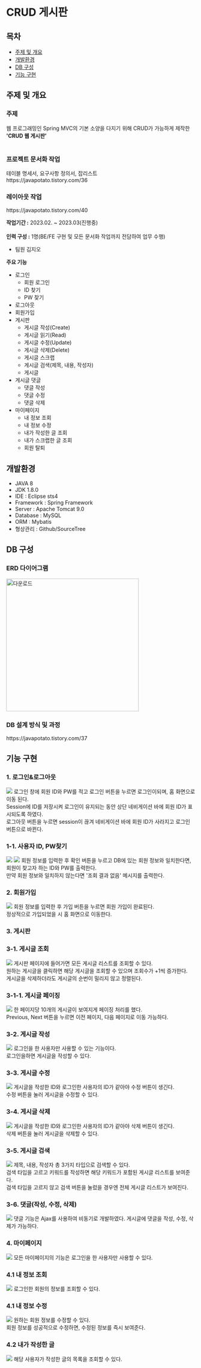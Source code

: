 # CRUD 게시판

## 목차
 - [주제 및 개요](#주제-및-개요)
 - [개발환경](#개발환경)
 - [DB 구성](#DB-구성)
 - [기능 구현](#기능-구현)

## 주제 및 개요

<h3>주제</h3> 
웹 프로그래밍인 Spring MVC의 기본 소양을 다지기 위해 CRUD가 가능하게 제작한 <b>'CRUD 웹 게시판'</b></br></br> 

<h3>프로젝트 문서화 작업</h3>
테이블 명세서, 요구사항 정의서, 잡리스트</br>
https://javapotato.tistory.com/36</br>

<h3>레이아웃 작업</h3>
https://javapotato.tistory.com/40 </br>

**작업기간 :** 2023.02. ~ 2023.03(진행중)</br></br>
**인력 구성 :** 1명(BE/FE 구현 및 모든 문서화 작업까지 전담하여 업무 수행)</br>
- 팀원 김지오

**주요 기능**
* 로그인
  * 회원 로그인
  * ID 찾기 
  * PW 찾기
* 로그아웃
* 회원가입
* 게시판
  * 게시글 작성(Create)
  * 게시글 읽기(Read)
  * 게시글 수정(Update)
  * 게시글 삭제(Delete)
  * 게시글 스크랩
  * 게시글 검색(제목, 내용, 작성자)
  * 게시글 
* 게시글 댓글
  * 댓글 작성
  * 댓글 수정
  * 댓글 삭제
* 마이페이지
  * 내 정보 조회
  * 내 정보 수정
  * 내가 작성한 글 조회
  * 내가 스크랩한 글 조회
  * 회원 탈퇴

## 개발환경
- JAVA 8</br>
- JDK 1.8.0</br>
- IDE : Eclipse sts4</br>
- Framework : Spring Framework</br>
- Server : Apache Tomcat 9.0</br>
- Database : MySQL</br>
- ORM : Mybatis</br>
- 형상관리 : Github/SourceTree</br>

## DB 구성 
<h3>ERD 다이어그램</h3>
<img width="353" alt="다운로드" src="https://user-images.githubusercontent.com/112611440/222475473-cf45e2b9-f1a4-4cd1-b5eb-4e6252a082f9.png">

<h3>DB 설계 방식 및 과정</h3>
https://javapotato.tistory.com/37

## 기능 구현
<h3>1. 로그인&로그아웃</h3>
<img src="https://user-images.githubusercontent.com/112611440/222503454-b9c63521-ce73-4da7-929f-ffaa822fd988.gif">
로그인 창에 회원 ID와 PW를 적고 로그인 버튼을 누르면 로그인이되며, 홈 화면으로 이동 된다.</br> 
Session에 ID를 저장시켜 로그인이 유지되는 동안 상단 네비게이션 바에 회원 ID가 표시되도록 하였다.</br>
로그아웃 버튼을 누르면 session이 끊겨 네비게이션 바에 회원 ID가 사라지고 로그인 버튼으로 바뀐다.</br>

<h3>1-1. 사용자 ID, PW찾기</h3>
<img src="https://user-images.githubusercontent.com/112611440/222505448-d2763952-230e-4606-a56e-467fe7242c32.gif">
<img src="https://user-images.githubusercontent.com/112611440/222505686-6884ed6e-4343-467c-aa9e-fe288cb6e2a7.gif">
회원 정보를 입력한 후 확인 버튼을 누르고 DB에 있는 회원 정보와 일치한다면, 회원이 찾고자 하는 ID와 PW를 출력한다.</br>
만약 회원 정보와 일치하지 않는다면 '조회 결과 없음' 메시지를 출력한다.</br>

<h3>2. 회원가입</h3>
<img src="https://user-images.githubusercontent.com/112611440/222513039-6d2894a3-3b2e-4098-80ea-e53d5a011496.gif">
회원 정보를 입력한 후 가입 버튼을 누르면 회원 가입이 완료된다.</br>
정상적으로 가입되었을 시 홈 화면으로 이동한다.</br>

<h3>3. 게시판</h3>
<h3>3-1. 게시글 조회</h3>
<img src="https://user-images.githubusercontent.com/112611440/225397149-74dad85c-a539-4e4a-892c-e658672fbcd9.gif">
게시판 페이지에 들어가면 모든 게시글 리스트를 조회할 수 있다.</br>
원하는 게시글을 클릭하면 해당 게시글을 조회할 수 있으며 조회수가 +1씩 증가한다.</br>
게시글을 삭제하더라도 게시글의 순번이 밀리지 않고 정렬된다.</br>

<h3>3-1-1. 게시글 페이징</h3>
<img src="https://user-images.githubusercontent.com/112611440/226200629-5e0905aa-a1d5-49e0-a629-50b72983194e.gif">
한 페이지당 10개의 게시글이 보여지게 페이징 처리를 했다.</br>
Previous, Next 버튼을 누르면 이전 페이지, 다음 페이지로 이동 가능하다.</br>

<h3>3-2. 게시글 작성</h3>
<img src="https://user-images.githubusercontent.com/112611440/222517747-584885cb-4948-4aa4-a1f2-2cc31f912370.gif">
로그인을 한 사용자만 사용할 수 있는 기능이다.</br>
로그인을하면 게시글을 작성할 수 있다.</br>

<h3>3-3. 게시글 수정</h3>
<img src="https://user-images.githubusercontent.com/112611440/222517680-2b79a5d3-4190-46a1-b20a-f117de3d9b89.gif">
게시글을 작성한 ID와 로그인한 사용자의 ID가 같아야 수정 버튼이 생긴다.</br>
수정 버튼을 눌러 게시글을 수정할 수 있다.</br>

<h3>3-4. 게시글 삭제</h3>
<img src="https://user-images.githubusercontent.com/112611440/222514056-3feb09a2-52f6-42bb-817c-1a56ed60dd0a.gif">
게시글을 작성한 ID와 로그인한 사용자의 ID가 같아야 삭제 버튼이 생긴다.</br>
삭제 버튼을 눌러 게시글을 삭제할 수 있다.</br>

<h3>3-5. 게시글 검색</h3>
<img src="https://user-images.githubusercontent.com/112611440/222516503-91f124f8-64f0-4118-b397-dfd214457b8b.gif">
제목, 내용, 작성자 총 3가지 타입으로 검색할 수 있다.</br>
검색 타입을 고르고 키워드를 작성하면 해당 키워드가 포함된 게시글 리스트를 보여준다.</br>
검색 타입을 고르지 않고 검색 버튼을 눌렀을 경우엔 전체 게시글 리스트가 보여진다.</br>

<h3>3-6. 댓글(작성, 수정, 삭제)</h3>
<img src="https://user-images.githubusercontent.com/112611440/222515529-7d6405e6-f610-4c60-819e-5854f9c48eb0.gif">
댓글 기능은 Ajax를 사용하여 비동기로 개발하였다. 
게시글에 댓글을 작성, 수정, 삭제가 가능하다.</br>

<h3>4. 마이페이지</h3>
<img src="https://user-images.githubusercontent.com/112611440/222519320-e25d8d92-6e15-4b69-813e-2cfb4d1e510d.gif">
모든 마이페이지의 기능은 로그인을 한 사용자만 사용할 수 있다.</br>

<h3>4.1 내 정보 조회</h3>
<img src="https://user-images.githubusercontent.com/112611440/222519818-76639ac8-6378-4e10-b9ea-e544fa7fe29e.gif">
로그인한 회원의 정보를 조회할 수 있다.</br>

<h3>4.1 내 정보 수정</h3>
<img src="https://user-images.githubusercontent.com/112611440/222519744-216e43e0-0a33-4a2b-90c8-747ff25162dd.gif">
원하는 회원 정보를 수정할 수 있다.</br>
회원 정보를 성공적으로 수정하면, 수정된 정보를 즉시 보여준다.</br> 

<h3>4.2 내가 작성한 글</h3>
<img src="https://user-images.githubusercontent.com/112611440/225397452-0b1d9643-1058-415f-8559-9641713fc822.gif">
해당 사용자가 작성한 글의 목록을 조회할 수 있다.</br>
